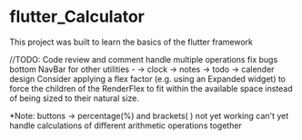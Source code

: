 # flutter_Calculator
 This project was built to learn the basics of the flutter framework

//TODO: 
    Code review and comment
    handle multiple operations
    fix bugs
    bottom NavBar for other utilities -
        -> clock
        -> notes
        -> todo
        -> calender
    design
    Consider applying a flex factor (e.g. using an Expanded widget)
        to force the children of the RenderFlex to fit within the
        available space instead of being sized to their natural size.

*Note: 
    buttons -> percentage(%) and brackets( ) not yet working
    can't yet handle calculations of different arithmetic operations together